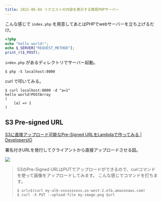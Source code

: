 ```yaml
---
title: 2021-06-04 リクエストの内容を表示する簡易PHPサーバー
---
```


こんな感じで `index.php` を用意してあとはPHPでwebサーバーを立ち上げるだけ。

```php
<?php
echo "hello world!";
echo $_SERVER["REQUEST_METHOD"];
print_r($_POST);
```

`index.php`  があるディレクトリでサーバー起動。

```console
$ php -S localhost:8000
```

curl で叩いてみる。

```conosle
$ curl localhost:8000 -d "a=1"
hello world!POSTArray
(
    [a] => 1
)
```

##  S3 Pre-signed URL

[S3に直接アップロード可能なPre-Signed URLをLambdaで作ってみる \| DevelopersIO](https://dev.classmethod.jp/articles/create-pre-signed-url-with-lambda/)


署名付きURLを発行してクライアントから直接アップロードさせる図。

![](https://cdn-ssl-devio-img.classmethod.jp/wp-content/uploads/2019/05/S3-lambda.png)

> S3のPre-Signed URLはPUTでアップロードができるので、curlコマンドを使って画像をアップロードしてみます。 こんな感じでコマンドを打ちます。
>
> ```console
> $ url=$(curl my-alb-xxxxxxxxxx.us-west-2.elb.amazonaws.com)
> $ curl -X PUT --upload-file my-image.png $url
> ```
